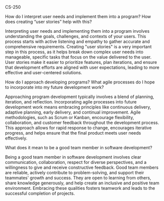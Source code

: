 CS-250

How do I interpret user needs and implement them into a program? How does creating “user stories” help with this?

Interpreting user needs and implementing them into a program involves understanding the goals, challenges, and contexts of your users. This process starts with active listening and empathy to gather 
accurate and comprehensive requirements. Creating "user stories" is a very important step in this process, as it helps break down complex user needs into manageable, specific tasks that focus on the value 
delivered to the user. User stories make it easier to prioritize features, plan iterations, and ensure that development efforts are aligned with user expectations, leading to more effective and user-centered
solutions.

How do I approach developing programs? What agile processes do I hope to incorporate into my future development work?

Approaching program development typically involves a blend of planning, iteration, and reflection. Incorporating agile processes into future development work means embracing principles like continuous
delivery, adaptive planning, early delivery, and continual improvement. Agile methodologies, such as Scrum or Kanban, encourage flexibility, collaboration, and customer feedback throughout the development
process. This approach allows for rapid response to change, encourages iterative progress, and helps ensure that the final product meets user needs effectively.

What does it mean to be a good team member in software development?

Being a good team member in software development involves clear communication, collaboration, respect for diverse perspectives, and a willingness to give and receive constructive feedback. Good team
members are reliable, actively contribute to problem-solving, and support their teammates' growth and success. They are open to learning from others, share knowledge generously, and help create an inclusive
and positive team environment. Embracing these qualities fosters teamwork and leads to the successful completion of projects.
